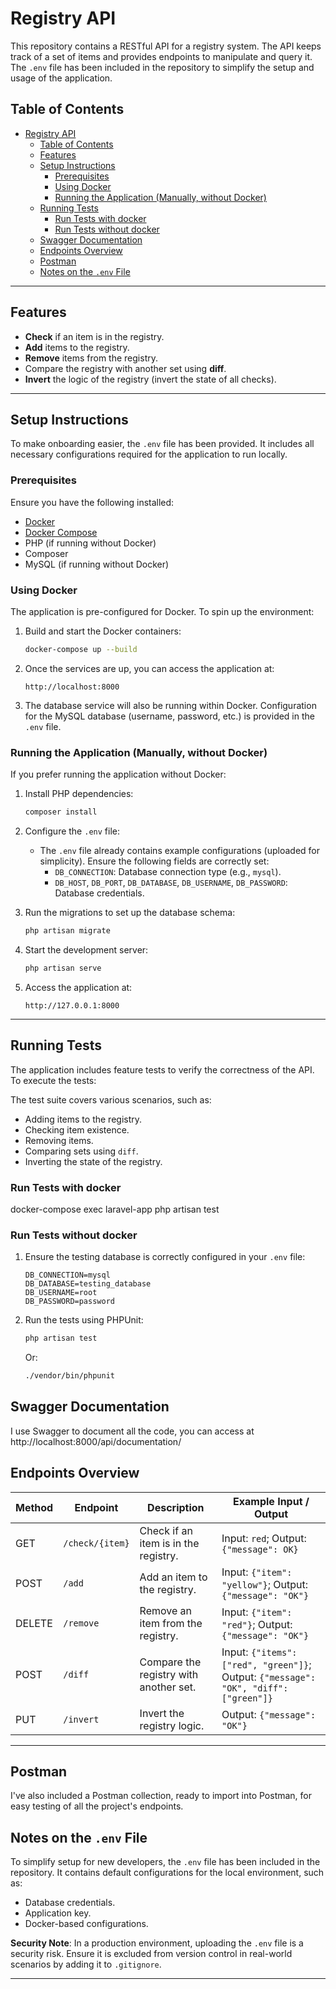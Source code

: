 # Registry API

This repository contains a RESTful API for a registry system. The API keeps track of a set of items and provides endpoints to manipulate and query it. The `.env` file has been included in the repository to simplify the setup and usage of the application.

## Table of Contents

- [Registry API](#registry-api)
  - [Table of Contents](#table-of-contents)
  - [Features](#features)
  - [Setup Instructions](#setup-instructions)
    - [Prerequisites](#prerequisites)
    - [Using Docker](#using-docker)
    - [Running the Application (Manually, without Docker)](#running-the-application-manually-without-docker)
  - [Running Tests](#running-tests)
    - [Run Tests with docker](#run-tests-with-docker)
    - [Run Tests without docker](#run-tests-without-docker)
  - [Swagger Documentation](#swagger-documentation)
  - [Endpoints Overview](#endpoints-overview)
  - [Postman](#postman)
  - [Notes on the `.env` File](#notes-on-the-env-file)

---

## Features

- **Check** if an item is in the registry.
- **Add** items to the registry.
- **Remove** items from the registry.
- Compare the registry with another set using **diff**.
- **Invert** the logic of the registry (invert the state of all checks).

---

## Setup Instructions

To make onboarding easier, the `.env` file has been provided. It includes all necessary configurations required for the application to run locally.

### Prerequisites

Ensure you have the following installed:

- [Docker](https://www.docker.com/)
- [Docker Compose](https://docs.docker.com/compose/)
- PHP (if running without Docker)
- Composer
- MySQL (if running without Docker)

### Using Docker

The application is pre-configured for Docker. To spin up the environment:

1. Build and start the Docker containers:

   ```bash
   docker-compose up --build
   ```

2. Once the services are up, you can access the application at:

   ```
   http://localhost:8000
   ```

3. The database service will also be running within Docker. Configuration for the MySQL database (username, password, etc.) is provided in the `.env` file.

### Running the Application (Manually, without Docker)

If you prefer running the application without Docker:

1. Install PHP dependencies:

   ```bash
   composer install
   ```

2. Configure the `.env` file:

   - The `.env` file already contains example configurations (uploaded for simplicity). Ensure the following fields are correctly set:
     - `DB_CONNECTION`: Database connection type (e.g., `mysql`).
     - `DB_HOST`, `DB_PORT`, `DB_DATABASE`, `DB_USERNAME`, `DB_PASSWORD`: Database credentials.

3. Run the migrations to set up the database schema:

   ```bash
   php artisan migrate
   ```

4. Start the development server:

   ```bash
   php artisan serve
   ```

5. Access the application at:
   ```
   http://127.0.0.1:8000
   ```

---

## Running Tests

The application includes feature tests to verify the correctness of the API. To execute the tests:

The test suite covers various scenarios, such as:

- Adding items to the registry.
- Checking item existence.
- Removing items.
- Comparing sets using `diff`.
- Inverting the state of the registry.

### Run Tests with docker

docker-compose exec laravel-app php artisan test

### Run Tests without docker

1. Ensure the testing database is correctly configured in your `.env` file:

   ```
   DB_CONNECTION=mysql
   DB_DATABASE=testing_database
   DB_USERNAME=root
   DB_PASSWORD=password
   ```

2. Run the tests using PHPUnit:

   ```bash
   php artisan test
   ```

   Or:

   ```bash
   ./vendor/bin/phpunit
   ```

## Swagger Documentation

I use Swagger to document all the code, you can access at http://localhost:8000/api/documentation/

## Endpoints Overview

| Method | Endpoint        | Description                            | Example Input / Output                                                               |
| ------ | --------------- | -------------------------------------- | ------------------------------------------------------------------------------------ |
| GET    | `/check/{item}` | Check if an item is in the registry.   | Input: `red`; Output: `{"message": OK}`                                              |
| POST   | `/add`          | Add an item to the registry.           | Input: `{"item": "yellow"}`; Output: `{"message": "OK"}`                             |
| DELETE | `/remove`       | Remove an item from the registry.      | Input: `{"item": "red"}`; Output: `{"message": "OK"}`                                |
| POST   | `/diff`         | Compare the registry with another set. | Input: `{"items": ["red", "green"]}`; Output: `{"message": "OK", "diff": ["green"]}` |
| PUT    | `/invert`       | Invert the registry logic.             | Output: `{"message": "OK"}`                                                          |

---

## Postman

I've also included a Postman collection, ready to import into Postman, for easy testing of all the project's endpoints.

## Notes on the `.env` File

To simplify setup for new developers, the `.env` file has been included in the repository. It contains default configurations for the local environment, such as:

- Database credentials.
- Application key.
- Docker-based configurations.

**Security Note**: In a production environment, uploading the `.env` file is a security risk. Ensure it is excluded from version control in real-world scenarios by adding it to `.gitignore`.

---
